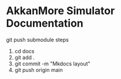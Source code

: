 # AkkanMore Simulator Documentation

git push submodule steps
1. cd docs
2. git add .
3. git commit -m "Mkdocs layout"
4. git push origin main